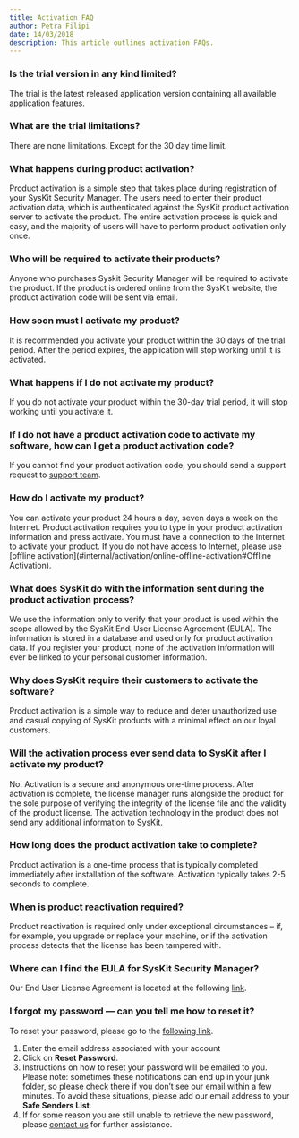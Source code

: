 ```yaml
---  
title: Activation FAQ
author: Petra Filipi 
date: 14/03/2018 
description: This article outlines activation FAQs.
--- 
```

### Is the trial version in any kind limited?
The trial is the latest released application version containing all available application features.

### What are the trial limitations?
There are none limitations. Except for the 30 day time limit. 

### What happens during product activation?

Product activation is a simple step that takes place during registration of your SysKit Security Manager. The users need to enter their product activation data, which is authenticated against the SysKit product activation server to activate the product. The entire activation process is quick and easy, and the majority of users will have to perform product activation only once.

### Who will be required to activate their products?

Anyone who purchases Syskit Security Manager will be required to activate the product. If the product is ordered online from the SysKit website, the product activation code will be sent via email.

### How soon must I activate my product?

It is recommended you activate your product within the 30 days of the trial period. After the period expires, the application will stop working until it is activated.

### What happens if I do not activate my product?

If you do not activate your product within the 30-day trial period, it will stop working until you activate it.

### If I do not have a product activation code to activate my software, how can I get a product activation code?

If you cannot find your product activation code, you should send a support request to [support team](https://www.syskit.com/company/contact-us/).

### How do I activate my product?

You can activate your product 24 hours a day, seven days a week on the Internet. Product activation requires you to type in your product activation information and press activate. You must have a connection to the Internet to activate your product. If you do not have access to Internet, please use [offline activation](#internal/activation/online-offline-activation#Offline Activation).

### What does SysKit do with the information sent during the product activation process?

We use the information only to verify that your product is used within the scope allowed by the SysKit End-User License Agreement (EULA). The information is stored in a database and used only for product activation data. If you register your product, none of the activation information will ever be linked to your personal customer information.

### Why does SysKit require their customers to activate the software?

Product activation is a simple way to reduce and deter unauthorized use and casual copying of SysKit products with a minimal effect on our loyal customers.

### Will the activation process ever send data to SysKit after I activate my product?

No. Activation is a secure and anonymous one-time process. After activation is complete, the license manager runs alongside the product for the sole purpose of verifying the integrity of the license file and the validity of the product license. The activation technology in the product does not send any additional information to SysKit. 

### How long does the product activation take to complete?

Product activation is a one-time process that is typically completed immediately after installation of the software. Activation typically takes 2-5 seconds to complete.

### When is product reactivation required?

Product reactivation is required only under exceptional circumstances – if, for example, you upgrade or replace your machine, or if the activation process detects that the license has been tampered with.

### Where can I find the EULA for SysKit Security Manager?
Our End User License Agreement is located at the following [link](https://www.syskit.com/eula).

### I forgot my password — can you tell me how to reset it?
To reset your password, please go to the [following link](https://my.syskit.com/ForgotPassword.aspx).
1. Enter the email address associated with your account
1. Click on __Reset Password__.
1. Instructions on how to reset your password will be emailed to you. Please note: sometimes these notifications can end up in your junk folder, so please check there if you don’t see our email within a few minutes. To avoid these situations, please add our email address to your __Safe Senders List__.
1. If for some reason you are still unable to retrieve the new password, please [contact us](https://www.syskit.com/company/contact-us/)  for further assistance.

